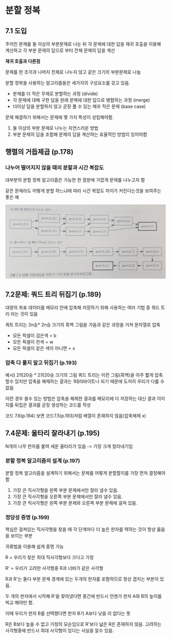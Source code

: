 # **분할 정복**

## **7.1 도입**

주어진 문제를 둘 이상의 부분문제로 나눈 뒤 각 문제에 대한 답을 재귀 호출을 이용해 계산하고 각 부분 문제의 답으로 부터 전체 문제의 답을 계산

**재귀 호출과 다른점**

문제를 한 조각과 나머지 전체로 나누지 않고 같은 크기의 부분문제로 나눔 

분할 정복을 사용하는 알고리즘들은 세가지의 구성요소를 갖고 있음.
- 분제를 더 작은 무제로 분할하는 과정 (divide)
- 각 문제에 대해 구한 답을 원래 문제에 대한 답으로 병합하는 과정 (merge)
- 더이상 답을 분할하지 않고 곧장 풀 수 있는 매우 작은 문제 (base case)

문제 해결하기 위해서는 문제에 몇 가지 특성이 성립해야함.

1. 둘 이상의 부분 문제로 나누는 자연스러운 방법
2. 부분 문제의 답을 조합해 문제의 답을 계산하는 효율적인 방법이 있어야함


## **행렬의 거듭제곱 (p.178)**

### 나누어 떨어지지 않을 때의 분할과 시간 복잡도

대부분의 분할 정복 알고리즘은 가능한 한 절받에 가깝게 문제를 나누고자 함

같은 문제라도 어떻게 분할 하느냐에 따라 시간 복잡도 차이가 커진다는것을 보여주는 좋은 예

![행렬 거듭제곱을 위한 두 가지 분할 방식의 비교 그림](https://github.com/ohbokdong/AlgorithmStudy/blob/main/summary/week5/images/DC_1.jpg)



## **7.2문제: 쿼드 트리 뒤집기 (p.189)**

대량의 좌표 데이터를 메모리 안에 압축해 저장하기 위해 사용하는 여러 기법 중 쿼드 트리 라는 것이 있음

쿼트 트리는 2n승* 2n승 크기의 흑백 그림을 가음과 같은 과정을 거쳐 문자열로 압축

- 모든 픽셀이 검은색 = b
- 모든 픽셀이 읜색 = w
- 모든 픽셀이 같은 색이 아니면 = x
 
### **압축 다 풀지 알고 뒤집기 (p.193)**

예시)  2의20승 * 2의20승 크기의 그림
쿼드 트리는 이런 그림(흑백)을 아주 짧게 압축 할수 있지만 압축을 해제하는 결과는 1테라바이트나 되기 때문에 도저히 우리가 다룰 수 없음

이런 경우 쓸수 있는 방법은 압축을 해제한 결과를 메모리에 다 저장하는 대신 결과 이미지를 뒤집은 결과를 곧장 생성하는 코드를 작성

코드 7.6(p.194) 보면 코드7.5(p.193)처럼 배열이 존재하지 않음(압축해제 x)

## **7.4문제: 울타리 잘라내기 (p.195)**

N개의 나무 판자를 붙여 세운 울타리가 있음 -> 가장 크게 잘라내기임


### **분할 정복 알고리즘의 설계 (p.197)**

분할 정복 알고리즘을 설계하기 위해서는 문제를 어떻게 분할할지를 가장 먼저 결정해야함

1. 가장 큰 직사각형을 왼쪽 부분 문제에서만 잘라 낼수 있음.
2. 가장 큰 직사각형을 오른쪽 부분 문제에서만 잘라 낼수 있음.
3. 가장 큰 직사각형은 왼쪽 부분 문제와 오른쪽 부분 문제에 걸쳐 있음.

### **정당성 증명 (p.199)**

핵심은 걸쳐있는 직사각형을 찾을 때 각 단계마다 더 높은 판자를 택하는 것이 항상 옳음을 보이는 부분

귀류법을 이용해 쉽게 증명 가능

R = 우리가 찾은 최대 직사각형보다 크다고 가정

R' = 우리가 고려한 사각형중 R과 너비가 같은 사각형

R과 R'는 둘다 부분 문제 경계에 있는 두개의 판자를 포함하므로 항상 겹치는 부분이 있음.

두 개의 판자에서 시작해 R'을 찾아냈다면 중간에 반드시 언젠가 판자 A와 B의 높이를 빅교 해야만 함.

이때 우리가 판자 B를 선택했다면 판자 B가 A보다 낮을 리 없다는 뜻

R은 B보다 높을 수 없고 가정의 모순임으로 R'보다 넓은 R은 존재하지 않음. 고려하는 사각형중에 반드시 최대 사각형이 있다는 사실을 알수 있음.
















